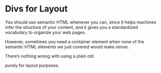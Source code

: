 # Divs for Layout

You should use semantic HTML whenever you can, since it helps machines infer the structure of your content, and it gives you a standardized vocabulary to organize your web pages.

However, sometimes you need a container element when none of the semantic HTML elements we just covered would make sense. 

There’s nothing wrong with using a plain old <div> purely for layout purposes.